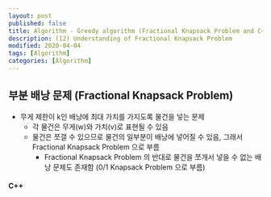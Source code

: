 ```yaml
---
layout: post
published: false
title: Algorithm - Greedy algorithm (Fractional Knapsack Problem and C++)
description: (12) Understanding of Fractional Knapsack Problem
modified: 2020-04-04
tags: [Algorithm]
categories: [Algorithm]
---
```


## 부분 배낭 문제 (Fractional Knapsack Problem)
- 무게 제한이 k인 배낭에 최대 가치를 가지도록 물건을 넣는 문제  
	- 각 물건은 무게(w)와 가치(v)로 표현될 수 있음  
	- 물건은 쪼갤 수 있으므로 물건의 일부분이 배낭에 넣어질 수 있음, 그래서 Fractional Knapsack Problem 으로 부름  
		- Fractional Knapsack Problem 의 반대로 물건을 쪼개서 넣을 수 없는 배낭 문제도 존재함 (0/1 Knapsack Problem 으로 부름)  

#### C++

```cpp

```